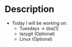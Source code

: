 # Description

- Today I will be working on:
  - Tuesdays ->  dsa[1]
  - lazygit (Optional)
  - Linux (Optional)

